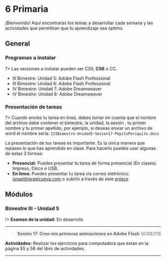 # 6 Primaria

¡Bienvenido! Aquí encontraras los temas a desarrollar cada semana y las actividades que permitiran que tu aprendizaje sea óptimo.

## General

### Programas a instalar

?> Las versiones a instalar pueden ser CS5, **CS6** o CC.

- III Bimestre: Unidad 5: Adobe Flash Professional
- III Bimestre: Unidad 6: Adobe Flash Professional
- IV Bimestre: Unidad 7: Adobe Dreamweaver
- IV Bimestre: Unidad 8: Adobe Dreamweaver

### Presentación de tareas

?> Cuando envies tu tarea en línea, debes tomar en cuenta que el nombre del archivo debe contener el bimestre, la unidad, la sesión , tu primer nombre y tu primer apellido, por ejemplo, si deseas enviar un archivo de word el nombre sería: `IIIBimestre-Unidad5-Sesion17-PepitoPeriquito.docx`

La presentación de tus tareas es importante. Es la única manera que repases lo que has aprendido en clase. Para hacerlo puedes usar algunas de estas 3 formas:

- **Presencial:** Puedes presentar tu tarea de forma presencial (En clases). Impreso, Disco o USB.
- **En linea:** Puedes presentar tu tarea via correo eletrónico: israel@israelcueva.com o subirlo a través de este [enlace](https://www.dropbox.com/request/P7l74sF280gQlEoZhjoS "Tareas")


## Módulos

### Bimestre III - Unidad 5

!> **Examen de la unidad:** En desarrollo

---

> **Sesión 17: Creo mis primeras animaciones en Adobe Flash**
14/08/219

**Actividades:** Realizar los ejercicios para computadora que estan en la página 55 y 58 del libro de actividades.

---